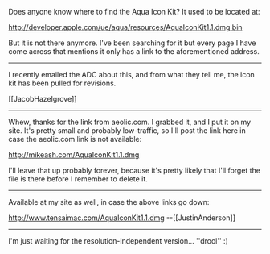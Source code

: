 Does anyone know where to find the Aqua Icon Kit?  It used to be located at:

http://developer.apple.com/ue/aqua/resources/AquaIconKit1.1.dmg.bin 

But it is not there anymore.  I've been searching for it but every page I have come across that mentions it only has a link to the aforementioned address.

----

I recently emailed the ADC about this, and from what they tell me, the icon kit has been pulled for revisions.

[[JacobHazelgrove]]

----

Whew, thanks for the link from aeolic.com. I grabbed it, and I put it on my site. It's pretty small and probably low-traffic, so I'll post the link here in case the aeolic.com link is not available:

http://mikeash.com/AquaIconKit1.1.dmg

I'll leave that up probably forever, because it's pretty likely that I'll forget the file is there before I remember to delete it.

----

Available at my site as well, in case the above links go down:

http://www.tensaimac.com/AquaIconKit1.1.dmg
--[[JustinAnderson]]

----

I'm just waiting for the resolution-independent version... ''drool'' :)